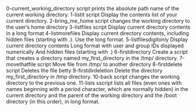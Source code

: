 0-current_working_directory script prints the absolute path name of the current working directory.
1-listit script Display the contents list of your current directory.
2-bring_me_home script changes the working directory to the user’s home directory
3-listfiles script Display current directory contents in a long format
4-listmorefiles Display current directory contents, including hidden files (starting with .). Use the long format.
5-listfilesdigitonly Display current directory contents Long format with user and group IDs displayed numerically And hidden files (starting with .)
6-firstdirectory Create a script that creates a directory named my_first_directory in the /tmp/ directory.
7-movethatfile script Move file from /tmp/ to another directory
8-firstdelete script Deletes the file betty
9-firstdirdeletion Delete the directory my_first_directory in /tmp directory.
10-back script changes the working directory to the previous one.
11-lists sscript lists all files (even ones with names beginning with a period character, which are normally hidden) in the current directory and the parent of the working directory and the /boot directory (in this order), in long format.

